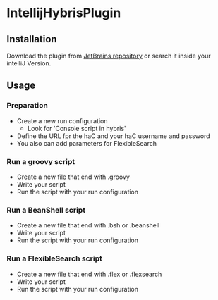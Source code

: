 # IntellijHybrisPlugin

## Installation
Download the plugin from [JetBrains repository](https://plugins.jetbrains.com/plugin/8046) or search it inside your intelliJ Version. 

## Usage
### Preparation
* Create a new run configuration
    * Look for 'Console script in hybris'
* Define the URL fpr the haC and your haC username and password
* You also can add parameters for FlexibleSearch

### Run a groovy script
* Create a new file that end with .groovy
* Write your script
* Run the script with your run configuration

### Run a BeanShell script
* Create a new file that end with .bsh or .beanshell
* Write your script
* Run the script with your run configuration

### Run a FlexibleSearch script
* Create a new file that end with .flex or .flexsearch
* Write your script
* Run the script with your run configuration
